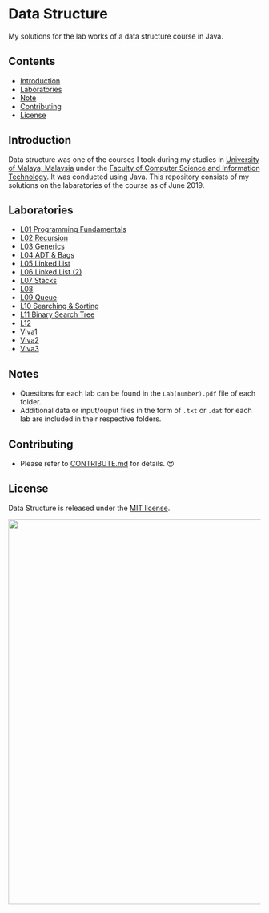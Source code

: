 # Data Structure
My solutions for the lab works of a data structure course in Java.

## Contents
- [Introduction](#Introduction)
- [Laboratories](#Laboratories)
- [Note](#Note)
- [Contributing](#Contributing)
- [License](#License)

## Introduction
Data structure was one of the courses I took during my studies in [University of Malaya, Malaysia][1] under the [Faculty of Computer Science and Information Technology][2]. It was conducted using Java. This repository consists of my solutions on the labaratories of the course as of June 2019.

## Laboratories
- [L01 Programming Fundamentals](./L01)
- [L02 Recursion](./L02)
- [L03 Generics](./L03)
- [L04 ADT & Bags](./L04)
- [L05 Linked List](./L05)
- [L06 Linked List (2)](./L06)
- [L07 Stacks](./L07)
- [L08](./L08)
- [L09 Queue](./L09)
- [L10 Searching & Sorting](./L10)
- [L11 Binary Search Tree](./L11)
- [L12](./L12)
- [Viva1](./Viva1)
- [Viva2](./Viva2)
- [Viva3](./Viva3)

## Notes
- Questions for each lab can be found in the `Lab(number).pdf` file of each folder.
- Additional data or input/ouput files in the form of `.txt` or `.dat` for each lab are included in their respective folders.

## Contributing
- Please refer to [CONTRIBUTE.md](./CONTRIBUTE.md) for details. :heart_eyes:

## License
Data Structure is released under the [MIT license](./LICENSE).

[1]: https://www.um.edu.my/
[2]: http://www.fsktm.um.edu.my/

<p align="center">
  <img width="768" height="768" src="https://diylogodesigns.com/wp-content/uploads/2017/07/java-logo-vector-768x768.png">
</p>
